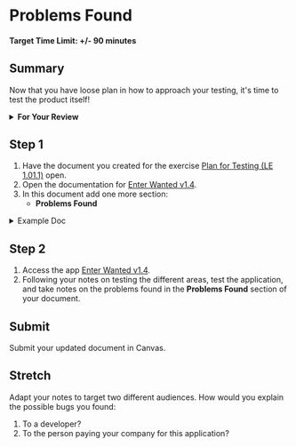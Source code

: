 # Problems Found

#### Target Time Limit: +/- 90 minutes

## Summary

Now that you have loose plan in how to approach your testing, it's time to test
the product itself!

<details> <summary> <strong> For Your Review </strong> </summary>

If you're feeling uncertain on where to start in this project, look over the
following:

- Skills Practice:
  - <a href="./sp1.01.1.html" target="_blank">Hands on Testing</a>
  - <a href="./sp1.01.2.html" target="_blank">Document Review</a>
  - <a href="./sp1.01.3.html" target="_blank">Exploratory Testing</a>

</details>

## Step 1

1. Have the document you created for the exercise
   <a href="./le1.01.1.html" target="_blank">Plan for Testing (LE 1.01.1)</a>
   open.
1. Open the documentation for
   <a target="_blank" href="https://devmountain-qa.github.io/enter-wanted/1.4_README.html">Enter
   Wanted v1.4</a>.
1. In this document add one more section:
   - **Problems Found**

<details> <summary> Example Doc </summary>

```
- Questions
1. How do I...?
2. Why would a user...?
3. Where should...?

- Testing
* (Some area)
    * I would test this area by doing x, y, and then z.
* (Some other area)
    * This I'd test the same, except a instead of x.
* etc...

- Problems Found

```

</details>

## Step 2

1. Access the app
   <a target="_blank" href="https://devmountain-qa.github.io/enter-wanted/1.4_Assignment/index.html">Enter
   Wanted v1.4</a>.
1. Following your notes on testing the different areas, test the application,
   and take notes on the problems found in the **Problems Found** section of
   your document.

## Submit

Submit your updated document in Canvas.

## Stretch

Adapt your notes to target two different audiences. How would you explain the
possible bugs you found:

1. To a developer?
1. To the person paying your company for this application?
